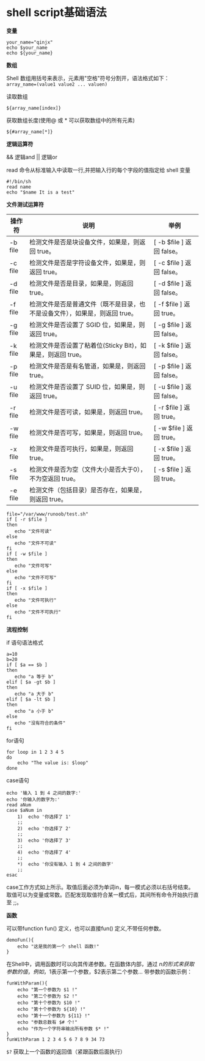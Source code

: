 # shell script基础语法

**变量**
```shell
your_name="qinjx"
echo $your_name
echo ${your_name}
```

**数组**

Shell 数组用括号来表示，元素用"空格"符号分割开，语法格式如下：
`array_name=(value1 value2 ... valuen)`

读取数组

`${array_name[index]}`

获取数组长度(使用@ 或 * 可以获取数组中的所有元素)

`${#array_name[*]}`

**逻辑运算符**

&& 逻辑and    || 逻辑or

read 命令从标准输入中读取一行,并把输入行的每个字段的值指定给 shell 变量
```shell
#!/bin/sh
read name 
echo "$name It is a test"
```

**文件测试运算符**

|操作符	|说明	|举例 |
| --- | --- | --- |
|-b file|	检测文件是否是块设备文件，如果是，则返回 true。|	[ -b $file ] 返回 false。|
|-c file|	检测文件是否是字符设备文件，如果是，则返回 true。|	[ -c $file ] 返回 false。|
|-d file|	检测文件是否是目录，如果是，则返回 true。	|[ -d $file ] 返回 false。|
|-f file|	检测文件是否是普通文件（既不是目录，也不是设备文件），如果是，则返回 true。	|[ -f $file ] 返回 true。|
|-g file|	检测文件是否设置了 SGID 位，如果是，则返回 true。	|[ -g $file ] 返回 false。|
|-k file|	检测文件是否设置了粘着位(Sticky Bit)，如果是，则返回 true。	|[ -k $file ] 返回 false。|
|-p file|	检测文件是否是有名管道，如果是，则返回 true。	|[ -p $file ] 返回 false。|
|-u file|	检测文件是否设置了 SUID 位，如果是，则返回 true。	|[ -u $file ] 返回 false。|
|-r file|	检测文件是否可读，如果是，则返回 true。	|[ -r $file ] 返回 true。|
|-w file|	检测文件是否可写，如果是，则返回 true。	|[ -w $file ] 返回 true。|
|-x file|	检测文件是否可执行，如果是，则返回 true。	|[ -x $file ] 返回 true。|
|-s file|	检测文件是否为空（文件大小是否大于0），不为空返回 true。	|[ -s $file ] 返回 true。|
|-e file|	检测文件（包括目录）是否存在，如果是，则返回 true。|
```shell
file="/var/www/runoob/test.sh"
if [ -r $file ]
then
   echo "文件可读"
else
   echo "文件不可读"
fi
if [ -w $file ]
then
   echo "文件可写"
else
   echo "文件不可写"
fi
if [ -x $file ]
then
   echo "文件可执行"
else
   echo "文件不可执行"
fi
```

**流程控制**

if 语句语法格式
```shell
a=10
b=20
if [ $a == $b ]
then
   echo "a 等于 b"
elif [ $a -gt $b ]
then
   echo "a 大于 b"
elif [ $a -lt $b ]
then
   echo "a 小于 b"
else
   echo "没有符合的条件"
fi
```

for语句
```shell
for loop in 1 2 3 4 5
do
    echo "The value is: $loop"
done
```

case语句
```shell
echo '输入 1 到 4 之间的数字:'
echo '你输入的数字为:'
read aNum
case $aNum in
    1)  echo '你选择了 1'
    ;;
    2)  echo '你选择了 2'
    ;;
    3)  echo '你选择了 3'
    ;;
    4)  echo '你选择了 4'
    ;;
    *)  echo '你没有输入 1 到 4 之间的数字'
    ;;
esac
```
case工作方式如上所示。取值后面必须为单词in，每一模式必须以右括号结束。取值可以为变量或常数。匹配发现取值符合某一模式后，其间所有命令开始执行直至 ;;。

**函数**

可以带function fun() 定义，也可以直接fun() 定义,不带任何参数。
```shell
demoFun(){
    echo "这是我的第一个 shell 函数!"
}
```
在Shell中，调用函数时可以向其传递参数。在函数体内部，通过 $n 的形式来获取参数的值，例如，$1表示第一个参数，$2表示第二个参数... 带参数的函数示例：
```shell
funWithParam(){
    echo "第一个参数为 $1 !"
    echo "第二个参数为 $2 !"
    echo "第十个参数为 $10 !"
    echo "第十个参数为 ${10} !"
    echo "第十一个参数为 ${11} !"
    echo "参数总数有 $# 个!"
    echo "作为一个字符串输出所有参数 $* !"
}
funWithParam 1 2 3 4 5 6 7 8 9 34 73
```

`$?` 获取上一个函数的返回值（紧跟函数后面执行）